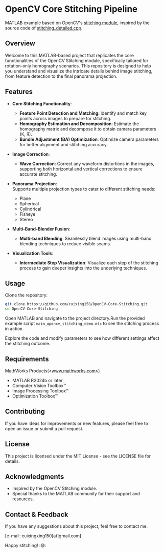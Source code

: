 # OpenCV Core Stitching Pipeline

MATLAB example based on OpenCV's [stitching module](https://github.com/opencv/opencv/tree/4.x/modules/stitching), inspired by the source code of [stitching_detailed.cpp](https://github.com/opencv/opencv/blob/4.x/samples/cpp/stitching_detailed.cpp).

## Overview

Welcome to this MATLAB-based project that replicates the core functionalities of the OpenCV Stitching module, specifically tailored for rotation-only homography scenarios. This repository is designed to help you understand and visualize the intricate details behind image stitching, from feature detection to the final panorama projection.

## Features

- **Core Stitching Functionality**:  
  - **Feature Point Detection and Matching**: Identify and match key points across images to prepare for stitching.  
  - **Homography Estimation and Decomposition**: Estimate the homography matrix and decompose it to obtain camera parameters (K, R).  
  - **Bundle Adjustment (BA) Optimization**: Optimize camera parameters for better alignment and stitching accuracy.  

- **Image Correction**:  
  - **Wave Correction**: Correct any waveform distortions in the images, supporting both horizontal and vertical corrections to ensure accurate stitching.  

- **Panorama Projection**:  
  Supports multiple projection types to cater to different stitching needs:  
  - Plane  
  - Spherical  
  - Cylindrical  
  - Fisheye  
  - Stereo  

- **Multi-Band-Blender Fusion**:  
  - **Multi-band Blending**: Seamlessly blend images using multi-band blending techniques to reduce visible seams.  

- **Visualization Tools**:  
  - **Intermediate Step Visualization**: Visualize each step of the stitching process to gain deeper insights into the underlying techniques.  

## Usage

Clone the repository:

```bash
git clone https://github.com/cuixing158/OpenCV-Core-Stitching.git
cd OpenCV-Core-Stitching
```

Open MATLAB and navigate to the project directory.Run the provided example script `main_opencv_stitching_demo.mlx` to see the stitching process in action.

Explore the code and modify parameters to see how different settings affect the stitching outcome.

## Requirements

MathWorks Products(<www.mathworks.com>)

- MATLAB R2024b or later  
- Computer Vision Toolbox™
- Image Processing Toolbox™
- Optimization Toolbox™

## Contributing

If you have ideas for improvements or new features, please feel free to open an issue or submit a pull request.

## License

This project is licensed under the MIT License - see the LICENSE file for details.

## Acknowledgments

- Inspired by the OpenCV Stitching module.
- Special thanks to the MATLAB community for their support and resources.

## Contact & Feedback

If you have any suggestions about this project, feel free to contact me.

[e-mail: cuixingxing150[at]gmail.com]

Happy stitching! ::smile::

